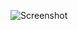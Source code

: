 ![Screenshot](https://raw.githubusercontent.com/Cryakl/Ultimate-RAT-Collection/refs/heads/main/HackATack/Hack-a-Tack%201.20/Screenshot.png)
